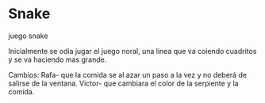 # Snake
juego snake

Inicialmente se odia jugar el juego noral, una linea que va coiendo cuadritos y se va haciendo mas grande.

Cambios:
Rafa- que la comida se al azar un paso a la vez y no deberá de salirse de la ventana.
Victor- que cambiara el color de la serpiente y la comida.
